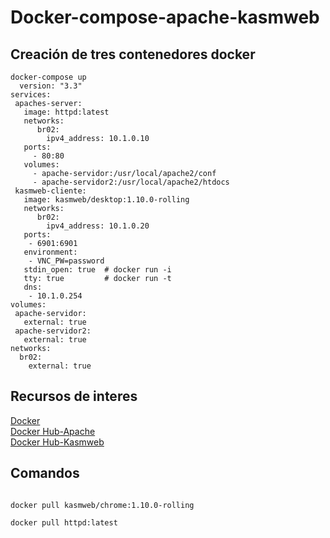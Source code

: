# Docker-compose-apache-kasmweb

## Creación de tres contenedores docker

```
docker-compose up
  version: "3.3"  
services:  
 apaches-server:  
   image: httpd:latest  
   networks:  
      br02:  
        ipv4_address: 10.1.0.10  
   ports:  
     - 80:80  
   volumes:  
     - apache-servidor:/usr/local/apache2/conf  
     - apache-servidor2:/usr/local/apache2/htdocs  
 kasmweb-cliente:  
   image: kasmweb/desktop:1.10.0-rolling  
   networks:  
      br02:  
        ipv4_address: 10.1.0.20  
   ports:  
    - 6901:6901  
   environment:  
    - VNC_PW=password   
   stdin_open: true  # docker run -i  
   tty: true         # docker run -t  
   dns:   
    - 10.1.0.254  
volumes:  
 apache-servidor:  
   external: true  
 apache-servidor2:  
   external: true     
networks:  
  br02:     
    external: true  
```
## Recursos de interes
[Docker](https://www.docker.com/)  
[Docker Hub-Apache](https://hub.docker.com/_/httpd)  
[Docker Hub-Kasmweb](https://hub.docker.com/r/kasmweb/desktop/tags)
## Comandos
<code>
docker pull kasmweb/chrome:1.10.0-rolling
</code>
<code>
docker pull httpd:latest
</code>


